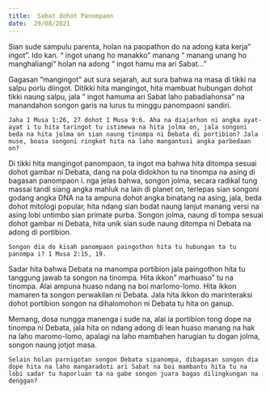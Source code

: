 ```yaml
---
title:  Sabat dohot Panompaon
date:  29/08/2021
---
```


Sian sude sampulu parenta, holan na paopathon do na adong kata kerja” ingot”. Ido kan. “ ingot unang ho manakko” manang “ manang unang ho manghaliangi” holan na adong “ ingot hamu ma ari Sabat…”

Gagasan “mangingot” aut sura sejarah, aut sura bahwa na masa di tikki na salpu porlu diingot. Ditikki hita mangingot, hita mambuat hubungan dohot tikki naung salpu, jala “ ingot hamuma ari Sabat laho pabadiahonsa” na manandahon songon garis na lurus tu minggu panompaoni sandiri.

`Jaha 1 Musa 1:26, 27 dohot 1 Musa 9:6. Aha na diajarhon ni angka ayat-ayat i tu hita taringot tu istimewa na hita jolma on, jala songoni beda na hita jolma on sian naung tinompa ni Debata di portibion? Jala muse, boasa songoni ringkot hita na laho mangantusi angka parbedaan on?`

Di tikki hita mangingot panompaon, ta ingot ma bahwa hita ditompa sesuai dohot gambar ni Debata, dang na pola didokhon tu na tinompa  na asing di bagasan panompaon i. nga jelas bahwa, songon jolma, secara radikal tung massai tandi siang angka mahluk na lain di planet on, terlepas sian songoni godang angka DNA na ta ampuna dohot angka binatang na asing, jala, beda dohot mitologi popular, hita ndang sian bodat naung lanjut manang versi na asing lobi untimbo sian primate purba. Songon jolma, naung di tompa sesuai dohot gambar ni Debata, hita unik sian sude naung ditompa ni Debata na adong di portibion.

`Songon dia do kisah panompaon paingothon hita tu hubungan ta tu panompa i? 1 Musa 2:15, 19.`

Sadar hita bahwa Debata na manompa portibion jala paingothon hita tu tanggung jawab ta songon na tinompa. Hita ikkon” marhuaso” tu na tinompa. Alai ampuna huaso ndang na boi marlomo-lomo. Hita ikkon mamaren ta songon perwakilan ni Debata. Jala hita ikkon do marinteraksi dohot portibion songon na dihalomohon ni Debata tu hita on ganup.

Memang, dosa nungga manenga i sude na, alai ia portibion tong dope na tinompa ni Debata, jala hita on ndang adong di lean huaso manang na hak na laho maromo-lomo, apalagi na laho mambahen harugian tu dogan jolma, songon naung jotjot masa.

`Selain holan parnigotan songon Debata sipanompa, dibagasan songon dia dope hita na laho mangaradoti ari Sabat na boi mambantu hita tu na lobi sadar tu haporluan ta na gabe songon juara bagas dilingkungan na denggan?`
